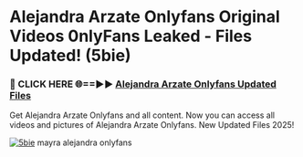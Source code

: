 # Alejandra Arzate Onlyfans Original Videos 0nlyFans Leaked - Files Updated! (5bie)

<h3>🔴 CLICK HERE 🌐==►► <a href="https://tinyurl.com/2wckxsce" rel="nofollow">Alejandra Arzate Onlyfans Updated Files</a></h3>

Get Alejandra Arzate Onlyfans and all content. Now you can access all videos and pictures of Alejandra Arzate Onlyfans. New Updated Files 2025!

[![5bie](https://i.imgur.com/AFduVYN.gif)](https://tinyurl.com/2wckxsce)
mayra alejandra onlyfans